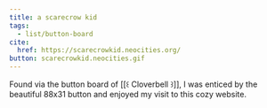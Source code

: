 ```yaml
---
title: a scarecrow kid
tags:
  - list/button-board
cite:
  href: https://scarecrowkid.neocities.org/
button: scarecrowkid.neocities.gif
---
```


Found via the button board of [[꒰ Cloverbell ꒱]], I was enticed by the beautiful 88x31 button and enjoyed my visit to this cozy website.